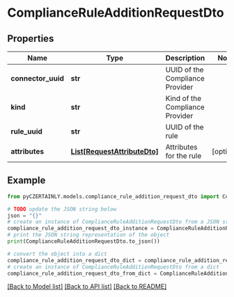 # ComplianceRuleAdditionRequestDto


## Properties

Name | Type | Description | Notes
------------ | ------------- | ------------- | -------------
**connector_uuid** | **str** | UUID of the Compliance Provider | 
**kind** | **str** | Kind of the Compliance Provider | 
**rule_uuid** | **str** | UUID of the rule | 
**attributes** | [**List[RequestAttributeDto]**](RequestAttributeDto.md) | Attributes for the rule | [optional] 

## Example

```python
from pyCZERTAINLY.models.compliance_rule_addition_request_dto import ComplianceRuleAdditionRequestDto

# TODO update the JSON string below
json = "{}"
# create an instance of ComplianceRuleAdditionRequestDto from a JSON string
compliance_rule_addition_request_dto_instance = ComplianceRuleAdditionRequestDto.from_json(json)
# print the JSON string representation of the object
print(ComplianceRuleAdditionRequestDto.to_json())

# convert the object into a dict
compliance_rule_addition_request_dto_dict = compliance_rule_addition_request_dto_instance.to_dict()
# create an instance of ComplianceRuleAdditionRequestDto from a dict
compliance_rule_addition_request_dto_from_dict = ComplianceRuleAdditionRequestDto.from_dict(compliance_rule_addition_request_dto_dict)
```
[[Back to Model list]](../README.md#documentation-for-models) [[Back to API list]](../README.md#documentation-for-api-endpoints) [[Back to README]](../README.md)



